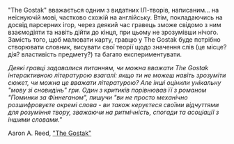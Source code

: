 "The Gostak" вважається одним з видатних ІЛ-творів, написаним... на неіснуючій мові, частково схожій на англійську. Втім, покладаючись на досвід парсерних ігор, через деякий час гравець зможе свідомо з ним взаємодіяти та навіть дійти до кінця, при цьому не зрозумівши нічого. Замість того, щоб малювати карту, гравцю у The Gostak буде потрібно створювати словник, висувати свої теорії щодо значення слів (це місце? дія? властивість предмету?) та багато експериментувати.

*Деякі гравці задавалися питанням, чи можна вважати The Gostak інтерактивною літературою взагалі: якщо ти не можеш навіть зрозуміти сюжет, чи можна це вважати літературою? Але інші оцінили унікальну "мову зі сновидінь" гри. Один з критиків порівнював її з романом "Поминки за Фіннеганом", пишучи "ви не просто механічно розшифровуєте окремі слова - ви також керуєтеся своїми відчуттями для розуміння твору, зважаючи на ритмічність, спогади та асоціації з іншими словами."*

Aaron A. Reed, ["The Gostak"](https://if50.substack.com/p/the-gostak)